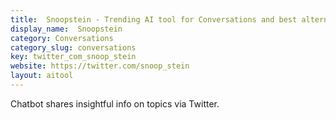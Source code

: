 ```yaml
---
title:  Snoopstein - Trending AI tool for Conversations and best alternatives
display_name:  Snoopstein
category: Conversations
category_slug: conversations
key: twitter_com_snoop_stein
website: https://twitter.com/snoop_stein
layout: aitool
---
```


Chatbot shares insightful info on topics via Twitter.
